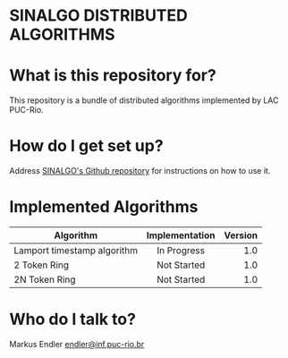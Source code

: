 # SINALGO DISTRIBUTED ALGORITHMS #


# What is this repository for? #

This repository is a bundle of distributed algorithms implemented by LAC PUC-Rio.

# How do I get set up? #

Address [SINALGO's Github repository](https://github.com/Sinalgo/sinalgo) for instructions on how to use it.

# Implemented Algorithms #

| Algorithm        				| Implementation 	| Version   |
| ----------------------------- |:---------------:| -----------:|
| Lamport timestamp algorithm   | In Progress 		| 1.0 		|
| 2 Token Ring 					| Not Started   	| 1.0 		|
| 2N Token Ring  				| Not Started   	| 1.0 		|

# Who do I talk to? #

Markus Endler <endler@inf.puc-rio.br>
